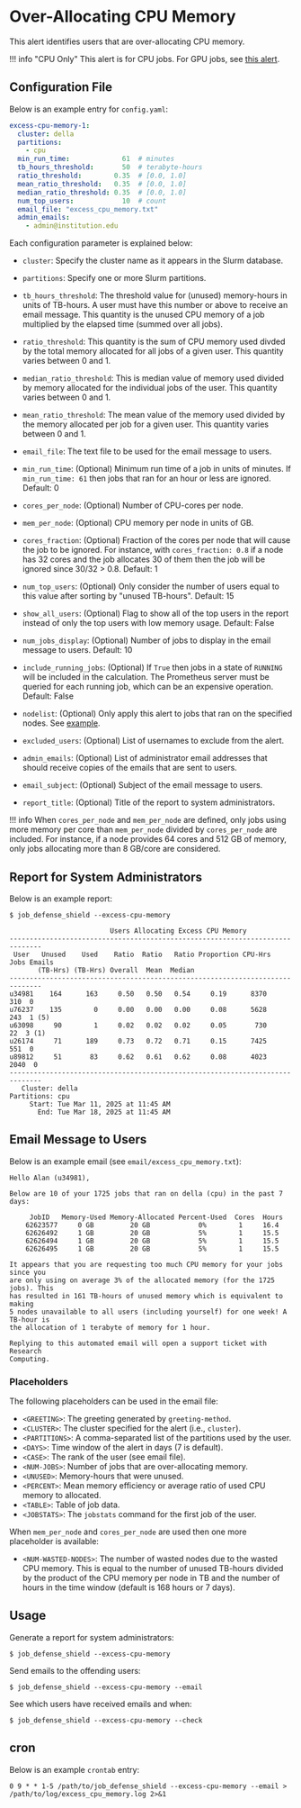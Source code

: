 # Over-Allocating CPU Memory

This alert identifies users that are over-allocating CPU memory.

!!! info "CPU Only"
    This alert is for CPU jobs. For GPU jobs, see [this alert](excess_cpu_mem_per_gpu.md).

## Configuration File

Below is an example entry for `config.yaml`:

```yaml
excess-cpu-memory-1:
  cluster: della
  partitions:
    - cpu
  min_run_time:             61  # minutes
  tb_hours_threshold:       50  # terabyte-hours
  ratio_threshold:        0.35  # [0.0, 1.0]
  mean_ratio_threshold:   0.35  # [0.0, 1.0]
  median_ratio_threshold: 0.35  # [0.0, 1.0]
  num_top_users:            10  # count
  email_file: "excess_cpu_memory.txt"
  admin_emails:
    - admin@institution.edu
```

Each configuration parameter is explained below:

- `cluster`: Specify the cluster name as it appears in the Slurm database.

- `partitions`: Specify one or more Slurm partitions.
      
- `tb_hours_threshold`: The threshold value for (unused) memory-hours in units of TB-hours. A user must have this number or above to receive an email message. This quantity is the unused CPU memory of a job multiplied by the elapsed time (summed over all jobs).

- `ratio_threshold`: This quantity is the sum of CPU memory used divded
by the total memory allocated for all jobs of a given user.
This quantity varies between 0 and 1.

- `median_ratio_threshold`: This is median value of memory used divided by
memory allocated for the individual jobs of the user. This quantity varies between 0 and 1.

- `mean_ratio_threshold`: The mean value of the memory used divided by the
memory allocated per job for a given user. This quantity varies between 0
and 1.

- `email_file`: The text file to be used for the email message to users.

- `min_run_time`: (Optional) Minimum run time of a job in units of minutes. If `min_run_time: 61` then jobs that ran for an hour or less are ignored. Default: 0

- `cores_per_node`: (Optional) Number of CPU-cores per node.

- `mem_per_node`: (Optional) CPU memory per node in units of GB.

- `cores_fraction`: (Optional) Fraction of the cores per node that will cause the job to be ignored. For instance, with `cores_fraction: 0.8` if a node has 32 cores and the job allocates 30 of them then the job will be ignored since 30/32 > 0.8. Default: 1

- `num_top_users`: (Optional) Only consider the number of users equal to this value after sorting by "unused TB-hours". Default: 15

- `show_all_users`: (Optional) Flag to show all of the top users in the report instead of only the top users with low memory usage. Default: False

- `num_jobs_display`: (Optional) Number of jobs to display in the email message to users. Default: 10

- `include_running_jobs`: (Optional) If `True` then jobs in a state of `RUNNING` will be included in the calculation. The Prometheus server must be queried for each running job, which can be an expensive operation. Default: False

- `nodelist`: (Optional) Only apply this alert to jobs that ran on the specified nodes. See [example](../nodelist.md).

- `excluded_users`: (Optional) List of usernames to exclude from the alert.

- `admin_emails`: (Optional) List of administrator email addresses that should receive copies of the emails that are sent to users.

- `email_subject`: (Optional) Subject of the email message to users.

- `report_title`: (Optional) Title of the report to system administrators.

!!! info
    When `cores_per_node` and `mem_per_node` are defined, only jobs using more memory per core than `mem_per_node` divided by `cores_per_node` are included. For instance, if a node provides 64 cores and 512 GB of memory, only jobs allocating more than 8 GB/core are considered.

## Report for System Administrators

Below is an example report:

```
$ job_defense_shield --excess-cpu-memory

                         Users Allocating Excess CPU Memory                         
------------------------------------------------------------------------------
 User   Unused    Used    Ratio  Ratio   Ratio Proportion CPU-Hrs  Jobs Emails
       (TB-Hrs) (TB-Hrs) Overall  Mean  Median                                
------------------------------------------------------------------------------
u34981    164      163     0.50   0.50   0.54     0.19      8370    310  0  
u76237    135        0     0.00   0.00   0.00     0.08      5628    243  1 (5)
u63098     90        1     0.02   0.02   0.02     0.05       730     22  3 (1)
u26174     71      189     0.73   0.72   0.71     0.15      7425    551  0  
u89812     51       83     0.62   0.61   0.62     0.08      4023   2040  0  
------------------------------------------------------------------------------
   Cluster: della
Partitions: cpu
     Start: Tue Mar 11, 2025 at 11:45 AM
       End: Tue Mar 18, 2025 at 11:45 AM
```

## Email Message to Users

Below is an example email (see `email/excess_cpu_memory.txt`):

```
Hello Alan (u34981),

Below are 10 of your 1725 jobs that ran on della (cpu) in the past 7 days:

     JobID   Memory-Used Memory-Allocated Percent-Used  Cores  Hours
    62623577     0 GB         20 GB            0%        1     16.4 
    62626492     1 GB         20 GB            5%        1     15.5 
    62626494     1 GB         20 GB            5%        1     15.5 
    62626495     1 GB         20 GB            5%        1     15.5 

It appears that you are requesting too much CPU memory for your jobs since you
are only using on average 3% of the allocated memory (for the 1725 jobs). This
has resulted in 161 TB-hours of unused memory which is equivalent to making
5 nodes unavailable to all users (including yourself) for one week! A TB-hour is
the allocation of 1 terabyte of memory for 1 hour.

Replying to this automated email will open a support ticket with Research
Computing.
```

### Placeholders

The following placeholders can be used in the email file:

- `<GREETING>`: The greeting generated by `greeting-method`.
- `<CLUSTER>`: The cluster specified for the alert (i.e., `cluster`).
- `<PARTITIONS>`: A comma-separated list of the partitions used by the user.
- `<DAYS>`: Time window of the alert in days (7 is default).
- `<CASE>`: The rank of the user (see email file).
- `<NUM-JOBS>`: Number of jobs that are over-allocating memory.
- `<UNUSED>`: Memory-hours that were unused.
- `<PERCENT>`: Mean memory efficiency or average ratio of used CPU memory to allocated.
- `<TABLE>`: Table of job data.
- `<JOBSTATS>`: The `jobstats` command for the first job of the user.

When `mem_per_node` and `cores_per_node` are used then one more placeholder is available:

- `<NUM-WASTED-NODES>`: The number of wasted nodes due to the wasted CPU memory. This is equal to
the number of unused TB-hours divided by the product of the CPU memory per node in TB and the number of hours in the time window (default is 168 hours or 7 days).

## Usage

Generate a report for system administrators:

```
$ job_defense_shield --excess-cpu-memory
```

Send emails to the offending users:

```
$ job_defense_shield --excess-cpu-memory --email
```

See which users have received emails and when:

```
$ job_defense_shield --excess-cpu-memory --check
```

## cron

Below is an example `crontab` entry:

```
0 9 * * 1-5 /path/to/job_defense_shield --excess-cpu-memory --email > /path/to/log/excess_cpu_memory.log 2>&1
```
